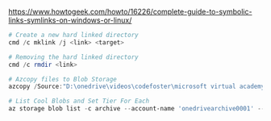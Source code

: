 https://www.howtogeek.com/howto/16226/complete-guide-to-symbolic-links-symlinks-on-windows-or-linux/

``` powershell
# Create a new hard linked directory
cmd /c mklink /j <link> <target>
```

``` powershell
# Removing the hard linked directory
cmd /c rmdir <link>
```

``` powershell
# Azcopy files to Blob Storage
azcopy /Source:"D:\onedrive\videos\codefoster\microsoft virtual academy\introduction to jquery" /Dest:"https://onedrivearchive0001.blob.core.windows.net/archive/\videos\codefoster\microsoft virtual academy\introduction to jquery" /DestKey:UAP5SnUgZ7tj8YEXvsP7BHxHipQVfrlVwb9/6mRKq6Yz1mrDPDga5W21T47BqQ45xdAPbjXk2EmRzgVez2LOLA== /Pattern:"*.mp4" /S 
```

``` powershell
# List Cool Blobs and Set Tier For Each
az storage blob list -c archive --account-name 'onedrivearchive0001' --query "[?properties.blobTier == 'Cool'].name" -o table | Select-Object -Skip 2 | ForEach-Object { az storage blob set-tier --tier Archive -c archive -n "$_" --account-name onedrivearchive0001 }
```
